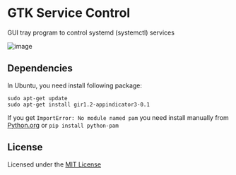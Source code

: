 # GTK Service Control

GUI tray program to control systemd (systemctl) services

![image](https://cloud.githubusercontent.com/assets/1845813/14913730/e9ecf968-0e26-11e6-99e1-842872c73a4c.png)

## Dependencies

In Ubuntu, you need install following package:
```
sudo apt-get update
sudo apt-get install gir1.2-appindicator3-0.1
```

If you get `ImportError: No module named pam` you need install 
manually from [Python.org](https://pypi.python.org/pypi/python-pam) or
`pip install python-pam`

## License

Licensed under the [MIT License](https://opensource.org/licenses/mit-license.php)